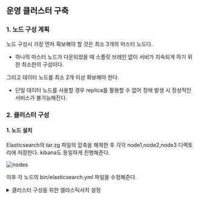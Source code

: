## 운영 클러스터 구축

### 1. 노드 구성 계획

노드 구성시 가장 먼저 확보해야 할 것은 최소 3개의 마스터 노드다. 

- 하나의 마스터 노드가 다운되었을 때 스플릿 브레인 없이 서비가 지속되게 하기 위한 최소한의 구성이다. 

그리고 데이터 노드를 최소 2개 이상 확보해야 한다. 

- 단일 데이터 노드를 사용할 경우 replica를 활용할 수 없어 장애 발생 시 정상적인 서비스가 불가능해진다.

### 2. 클러스터 구성

#### 1. 노드 설치

Elasticsearch의 tar.zg 파일의 압축을 해제한 후 각각 node1,node2,node3 디렉토리에 저장한다. kibana도 동일하게 진행해준다.

![nodes](C:\Users\pop24\Desktop\source_code\image\nodes.png)

이후 각 노드의 bin/elasticsearch.yml 파일을 수정해준다.

<details> <summary>클러스터 구성을 위한 엘라스틱서치 설정</summary> <div markdown="1">
cluster.name: my-cluster<br>
node.name: node1<br>
network.host: [_local_]<br>
http.port: 9200<br>
transport.port: 9300<br>
discovery.seed_hosts: ["localhost:9300","localhost:9310","localhost:9320"]<br>
cluster.initial_master_nodes: ["node1","node2","node3"]<br>

  각 설정의 내용은 다음과 같다.

<details> <summary>설정 내용</summary> <div markdown="1"> 
- cluster.name : 클러스터의 이름을 지정한다 <br>
- node.name : 노드의 이름을 지정한다.<br>
- network.host : 노드가 배포될 호스트를 지정한다. 일반적인 IPv4,IPv6 외에 _local_, _site_, _global 값을 통해 각각 로컬, 내부, 외부 내트워크를 자동으로 지정할 수 있다. <br>
- http.host : HTTP 통신에 사용할 포트를 지정한다. <br>
- transport.port : 트랜스 포트 통신에 사용할 포트를 지정한다. 이는 클러스터 내부에서 노드간 통신에 사용된다. <br>
- discovery.seed_hosts : 클러스터 구성을 위해서는 다른 노드를 발견해야 한다. seed_hosts는 이 때 사용되는 상대 노드의 주소들이다. 내부 통신이기 때문에 주소 뒤에 transport.port를 적어줘야 한다. ex) discovery.seed_hosts : ["localhost:9300"...] <br>
- cluster.initial_master_nodes : 클러스터 최초 구성시에만 사용되는ㅅ ㅓㄹ정으로, 명시된 초기 마스터 후보 노드들이 클러스터를 이루면 이후 노드가 추가/이탈됨에 따라 내부적으로 마스터 후보 노드 정보를 관리하게 된다. 

#### 2. 운영 모드 설정

config/jvm.option 설정

1. Xms와 Xmx 수치를 동일하게 할당한다. 

- 힙 메모리 할당량을 확장하는 과정에서 노드가 일시적으로 멈출 수 있다. 

2. 힙 크기는 최대 시스템 물리 메모리의 절반으로 한다.

- 파일 시스템 개시를 활용하는 특성때문에 상당한 메모리를 사용한다. 따라서 충분한 여우 메모리를 확보하지 않으면 성능상 문제가 될 수 있다.

3. 최대 힙 크기는 30~31GB 수준을 넘기지 않는다.

- 자바에는 힙 메모리를 효율적으로 활용할 수 있도록 Compressed Ordinary Object Pointers 기술이 적용되어 있는데 32GB가 넘어가면 자동으로 비활성화 되어 성능이 저하된다.

config.elasticsearch.yml 설정

메모리 스왑 기능 비활성화

노드 실행 시 시스템의 물리 메모리를 미리 할당받아 스왑 영역을 사용하지 않도록 방어하는 설정이다. 메모리 부족으로 인해 디스크의 스왑 영역을 참조할 경우 심각한 성능 저하가 발생할 수 있기 때문에 필수적으로 설정해 줘야 한다. 

```
bootstrap.memory_lock: true
```



/etc/security/limits.conf

리눅스의 시스템 수준에 걸려있는 제한을 해제해줄 필요가 있다. /etc/security/limits.conf 파일을 열고 다음 라인을 추가해 준다.

```
cent - nofile 65535
cent - nproc 4096
cent soft memlock unlimited
cent hard memlock unlimited
```

nofile은 최대 파일 디스크리터 수를 의미하며 시스템에서 최대로 열 수 있는 파일 수를 제한한다.

- es는 샤드 하나당 몇 개씩의 파일을 열어놓고 사용하며, 인덱스가 늘어남에 따라 숫자가 증가하기 때문에 설정이 필요하다.

nproc은 최대 프로세스 수를 제한하는 설정이다. 

- 검색, 인덱싱, 머지 등 많은 작업을 실행하다 보면 프로세스가 많이 생성되기 때문에 넉넉히 잡아주는 것이 좋다. 

memlock는 메모리 내 주소 공간의 최대 크기를 지정하는데 엘라스틱 가이드에 따라 무한대로 잡아준다.

이렇게 설정을 하고 나면 몇몇 설정이 적용 안된 것을 확인할 수 있다. (ulimit -a 통해 확인)

두 파일을 추가로 수정해 준다.

/etc/systemd/system.conf

/etc/systemd/user.conf

```
DefaultLimitNOFILE=65536
```

재부팅 후 다시 확인해 보면 모든 값이 잘 변경되어 있다. 

/etc/sysctl.conf

커널 변숫값을 수정해 보안이나 성능을 향상하는 데 사용한다. es는 기본적으로 파일 입출력 성능향상을 위해 파일을 메모리에 매핑하는 mmap  파일 시스템을 사용하는데, 이는 가상 메모리 공간을 사용하므로 충분한 공간을 확보할 필요가 있다. 

```
sudo sysctl -w vm.max_map_count=262144
```

es 실행이 잘 되는것을 확인한 후 kibana 설정을 해준다.

/kibana/config/kibana.conf

```
server.host: 0.0.0.0
elasticsearch.hosts: ["http://localhost:9200","http://localhost:9210","http://localhost:9220"]
```



### 3. 보안 기능 설정

보안 설정 적용 시 반드시 클러스터 재시작이 필요하기 때문에 되도록 설정은 초기 구축시 진행하는 것이 좋다. 

config/elasticsearch.tml 설정

```
xpack.security.enabled: true
```



#### 1. 인증서 생성

가장 먼저 전송 계층 암호화에 사용할 인증서를 만들어야 한다. es는 자체적으로 elasticsearch-certutil이라는 인증서 생성용 도구를 제공한다. CA 인증서가 필요한데, CA인증서는 노드별로 작업하지 않고 한번만 생성한다.

 

```
bin/elasticsearch-certutil ca
```

인증서의 이름과 비밀번호를 설정해준다. 

이제 ca인증서로부터 노드별 인증서를 발급해 보겠다. 

```
bin/elasticsearch-certutil cert --ca aky.p12
```

위 명령어를 총 4번 실행하고 각각의 인증서 이름을 node1.p12,node2.p12,node3.p12,kibana.p12로 설정해 준다.

각 인증서와 ca 인증서를 각 노드의 하위 디렉토리 cert에 복사해 준다. kibana는 ca 인증서가 필요 없다.

![ca_file](C:\Users\pop24\Desktop\source_code\image\ca_file.png)



HTTP 암호화에 사용할 인증서 생성

```
bin/elasticsearch-certutil http
```

#### 2. 노드 간 통신 암호화

이제 인증서를 사용해 전송 계층 보안을 설전한다. 해당 기능은 클러스터 내 노드 간에 전송되는 데이터를 인증서 기반으로 암호화 해서 통신 간 데이터 유출이나 클러스터에 임의의 노드가 가입되는 상황을 방지할 수 있다.

각 노드의 elasticsearch.yml 파일에 설정한다

```
xpack.security.transport.ssl.enabled: true
- 전송 계층 보안 활성화
xpack.security.transport.ssl.verification_mode: certificate
- 인증서 검증 방식 선택(조금 더 강력한 보안을 원할 경우 full,certificate는 기본적인 인증서 검증)
xpack.security.transport.ssl.keystore.paht: cers/node1.p12
xpack.security.transport.ssl.truststore.paht: cert/node1.p12
- 앞서 만든 인증서의 경로를 입력한다.
```

키스토어를 생성해준다.(노드 모두 진행해준다.)

위의 설정에 명시해둔 keystore와 truststore의 암호를 각각 설정해준다.

```
node1/bin/elasticsearch-keystore create -p
nod1/bin/elasticsearch-keystore add xpack.security.transport.ssl.keystore.secure_password
nod1/bin/elasticsearch-keystore add xpack.security.transport.ssl.truststore.secure_password
```

#### 3.  HTTP 클라이언트 통신 암호화

각 노드의 elasticsearch.yml 파일에 설정한다

```
xpack.security.http.ssl.enabled: true
xpack.security.http.ssl.keystore.path: cert/node1.p12
```

위와 동일하게 암호를 설정해준다.

```
node1/bin/elasticsearch-keystore add xpack.security.http.ssl.keystore.secure_password
```



설정을 완료한 후 키스토어 리스트를 확인해 본다

```
node1/bin/elasticsearch-keystore list
```

#### 4. 클러스터 시작과 빌트인 사용자 설정

클러스터가 실행된 상태에서 진행해 준다.

```
node1/bin/elasticsearch-setup-passwords interactive
```

이후 각 계정에 암호를 설정해준다.

```
curl -u elastic:비밀번호 -k -I https://localhost:9200
```

위 명령어로 연결이 잘 되었는지 확인할 수 있다. 

#### 5. 키바나와 엘라스틱서치 간 통신 암호화

